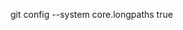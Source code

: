 <!-- Windows Path Too Long Error -->
<!-- https://stackoverflow.com/questions/22575662/filename-too-long-in-git-for-windows -->
git config --system core.longpaths true
